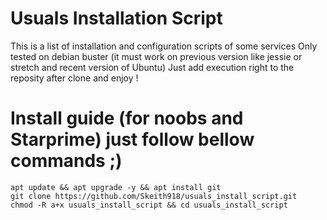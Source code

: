 # Usuals Installation Script
This is a list of installation and configuration scripts of some services
Only tested on debian buster (it must work on previous version like jessie or stretch and recent version of Ubuntu)
Just add execution right to the reposity after clone and enjoy !
# Install guide (for noobs and Starprime) just follow bellow commands ;)
```
apt update && apt upgrade -y && apt install git
git clone https://github.com/Skeith918/usuals_install_script.git
chmod -R a+x usuals_install_script && cd usuals_install_script
```

